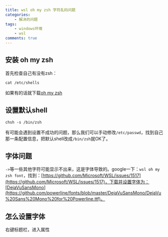 ```yaml
---
title: wsl oh my zsh 字符乱码问题
categories: 
	- 解决的问题
tags:
	- windows环境
	- wsl
comments: true
---
```


## 安装 oh my zsh 

首先检查自己有没有zsh：

```
cat /etc/shells
```

如果有的话就下载[oh my zsh](https://github.com/robbyrussell/oh-my-zsh)

<!-- more -->

## 设置默认shell

```
chsh -s /bin/zsh
```

有可能会遇到设置不成功的问题，那么我们可以手动修改`/etc/passwd`，找到自己那一条配置信息，把默认shell改成`/bin/zsh`就OK了。

## 字体问题

`->`等一些其他字符可能显示不出来，这是字体导致的。google一下：`wsl oh my zsh font`，找到：[https://github.com/Microsoft/WSL/issues/1517](https://github.com/Microsoft/WSL/issues/1517)，下载并设置字体为：[DejaVuSansMono](https://github.com/powerline/fonts/blob/master/DejaVuSansMono/DejaVu%20Sans%20Mono%20for%20Powerline.ttf)。

## 怎么设置字体

右键标题栏，进入属性